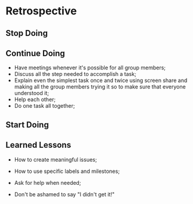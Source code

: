 # Retrospective

<!--
  compare your Development Strategy to your Project Board
  how different was your planned tasks from what you actually built?
  building something very different from your plan is not a bad thing!
  what counts is that you learn from your mistakes and make a better plan next time.
-->

## Stop Doing

<!--
  what did your group do that did not go very well
  agree to stop doing this in the next project
  this could be about anything. communication, code, review, ...
  examples (be specific!):
  - pushing changes directly to master/main branch
  - claiming more issues at once than you can finish
-->

## Continue Doing

<!--
  what did your group that worked well
  agree to keep doing these in the next project
  this could be about anything. communication, code, review, ...
  examples (be specific!):
  - making small, well-named commits
  - using the `help-wanted` label
-->

* Have meetings whenever it's possible for all group members;
* Discuss all the step needed to accomplish a task;
* Explain even the simplest task once and twice using screen share and making all the group members trying it so to make sure that everyone understood it;
* Help each other;
* Do one task all together;

## Start Doing

<!--
  what ideas does your group have for making a better project next time?
  agree to give these things a try in the next project
  this could be about anything. communication, code, review, ...
  examples (be specific!):
  - use @mentions more often
  - use the github integration in slack. /github
-->

## Learned Lessons

<!--
  what cool things or general lessons has your team learned?
  This can be about anything! code, collaboration, git, github, ...
-->

* How to create meaningful issues;
* How to use specific labels and milestones;

* Ask for help when needed;
* Don't be ashamed to say "I didn't get it!"